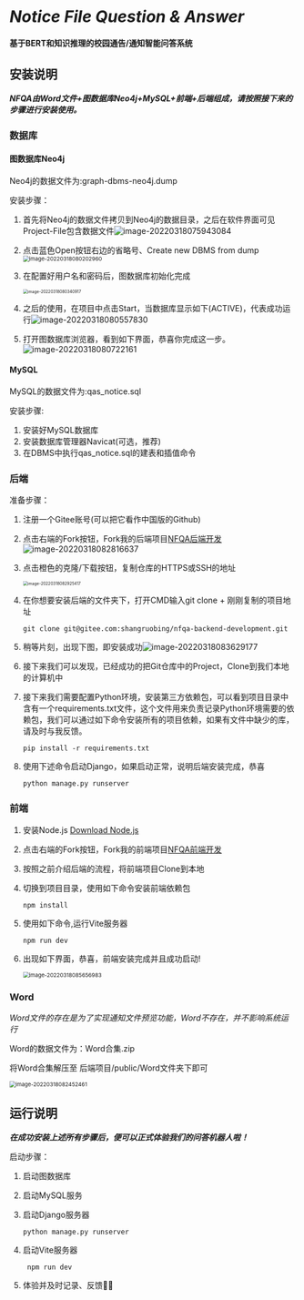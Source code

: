 # *Notice File Question & Answer*

**基于BERT和知识推理的校园通告/通知智能问答系统**

## 安装说明

***NFQA由Word文件+图数据库Neo4j+MySQL+前端+后端组成，请按照接下来的步骤进行安装使用。***

### 数据库

#### 图数据库Neo4j

Neo4j的数据文件为:graph-dbms-neo4j.dump

安装步骤：

1. 首先将Neo4j的数据文件拷贝到Neo4j的数据目录，之后在软件界面可见Project-File包含数据文件![image-20220318075943084](C:/Users/%E5%86%B0/AppData/Roaming/Typora/typora-user-images/image-20220318075943084.png)

2. 点击蓝色Open按钮右边的省略号、Create new DBMS from dump<img src="C:/Users/%E5%86%B0/AppData/Roaming/Typora/typora-user-images/image-20220318080202960.png" alt="image-20220318080202960" style="zoom: 67%;" />

3. 在配置好用户名和密码后，图数据库初始化完成

   <img src="C:/Users/%E5%86%B0/AppData/Roaming/Typora/typora-user-images/image-20220318080340917.png" alt="image-20220318080340917" style="zoom:50%;" />

4. 之后的使用，在项目中点击Start，当数据库显示如下(ACTIVE)，代表成功运行![image-20220318080557830](C:/Users/%E5%86%B0/AppData/Roaming/Typora/typora-user-images/image-20220318080557830.png)

5. 打开图数据库浏览器，看到如下界面，恭喜你完成这一步。![image-20220318080722161](C:/Users/%E5%86%B0/AppData/Roaming/Typora/typora-user-images/image-20220318080722161.png)

#### MySQL

MySQL的数据文件为:qas_notice.sql

安装步骤:

1. 安装好MySQL数据库
2. 安装数据库管理器Navicat(可选，推荐)
3. 在DBMS中执行qas_notice.sql的建表和插值命令

### 后端

准备步骤：

1. 注册一个Gitee账号(可以把它看作中国版的Github)

2. 点击右端的Fork按钮，Fork我的后端项目[NFQA后端开发](https://gitee.com/shangruobing/nfqa-backend-development)![image-20220318082816637](C:/Users/%E5%86%B0/AppData/Roaming/Typora/typora-user-images/image-20220318082816637.png)

3. 点击橙色的克隆/下载按钮，复制仓库的HTTPS或SSH的地址

   <img src="C:/Users/%E5%86%B0/AppData/Roaming/Typora/typora-user-images/image-20220318082925417.png" alt="image-20220318082925417" style="zoom:50%;" />

4. 在你想要安装后端的文件夹下，打开CMD输入git clone + 刚刚复制的项目地址

   ```shell
   git clone git@gitee.com:shangruobing/nfqa-backend-development.git
   ```

5. 稍等片刻，出现下图，即安装成功![image-20220318083629177](C:/Users/%E5%86%B0/AppData/Roaming/Typora/typora-user-images/image-20220318083629177.png)

6. 接下来我们可以发现，已经成功的把Git仓库中的Project，Clone到我们本地的计算机中

7. 接下来我们需要配置Python环境，安装第三方依赖包，可以看到项目目录中含有一个requirements.txt文件，这个文件用来负责记录Python环境需要的依赖包，我们可以通过如下命令安装所有的项目依赖，如果有文件中缺少的库，请及时与我反馈。
   ```shell
   pip install -r requirements.txt
   ```

8. 使用下述命令启动Django，如果启动正常，说明后端安装完成，恭喜

   ```shell
   python manage.py runserver
   ```


### 前端

1. 安装Node.js [Download Node.js](https://nodejs.dev/download)

2. 点击右端的Fork按钮，Fork我的前端项目[NFQA前端开发](https://gitee.com/shangruobing/nfqa-front-end-development)

3. 按照之前介绍后端的流程，将前端项目Clone到本地

4. 切换到项目目录，使用如下命令安装前端依赖包

   ```shell
   npm install
   ```

5. 使用如下命令,运行Vite服务器
   
   ```shell
   npm run dev
   ```
   
6. 出现如下界面，恭喜，前端安装完成并且成功启动!

   <img src="C:/Users/%E5%86%B0/AppData/Roaming/Typora/typora-user-images/image-20220318085656983.png" alt="image-20220318085656983" style="zoom:67%;" />

### Word

*Word文件的存在是为了实现通知文件预览功能，Word不存在，并不影响系统运行*

Word的数据文件为：Word合集.zip

将Word合集解压至 后端项目/public/Word文件夹下即可

<img src="C:/Users/%E5%86%B0/AppData/Roaming/Typora/typora-user-images/image-20220318082452461.png" alt="image-20220318082452461" style="zoom:67%;" />



## 运行说明

***在成功安装上述所有步骤后，便可以正式体验我们的问答机器人啦！***

启动步骤：

1. 启动图数据库

2. 启动MySQL服务

3. 启动Django服务器

   ```shell
   python manage.py runserver
   ```

4. 启动Vite服务器

   ```shell
    npm run dev
   ```

5. 体验并及时记录、反馈🎉🎉
